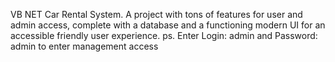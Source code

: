 VB NET Car Rental System. A project with tons of features for user and admin access, complete with a database and a functioning modern UI for an accessible friendly user experience.
ps. Enter Login: admin and Password: admin to enter management access
